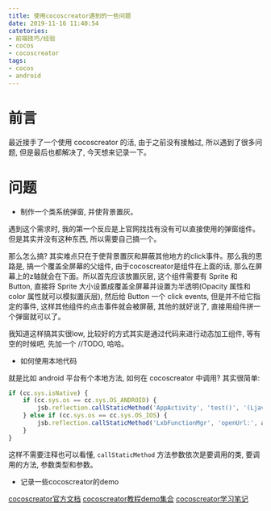 ```yaml
---
title: 使用cocoscreator遇到的一些问题
date: 2019-11-16 11:40:54
catetories:
- 前端技巧/经验
- cocos
- cocoscreator
tags:
- cocos
- android
---
```


# 前言

最近接手了一个使用 cocoscreator 的活, 由于之前没有接触过, 所以遇到了很多问题, 但是最后也都解决了, 今天想来记录一下。

# 问题

* 制作一个类系统弹窗, 并使背景置灰。

遇到这个需求时, 我的第一个反应是上官网找找有没有可以直接使用的弹窗组件。但是其实并没有这种东西, 所以需要自己搞一个。

<!--more-->

那么怎么搞? 其实难点只在于使背景置灰和屏蔽其他地方的click事件。那么我的思路是, 搞一个覆盖全屏幕的父组件, 由于cocoscreator是组件在上面的话, 那么在屏幕上的z轴就会在下面。所以首先应该放置灰层, 这个组件需要有 Sprite 和 Button, 直接将 Sprite 大小设置成覆盖全屏幕并设置为半透明(Opacity 属性和 color 属性就可以模拟置灰层), 然后给 Button 一个 click events, 但是并不给它指定的事件, 这样其他组件的点击事件就会被屏蔽, 其他的就好说了, 直接用组件拼一个弹窗就可以了。

我知道这样搞其实很low, 比较好的方式其实是通过代码来进行动态加工组件, 等有空的时候吧, 先加一个 //TODO, 哈哈。

* 如何使用本地代码

就是比如 android 平台有个本地方法, 如何在 cocoscreator 中调用? 其实很简单:

```js
if (cc.sys.isNative) {
	if (cc.sys.os == cc.sys.OS_ANDROID) {
		jsb.reflection.callStaticMethod('AppActivity', 'test()', '(Ljava/lang/String;)V', args + '')
	} else if (cc.sys.os == cc.sys.OS_IOS) {
		jsb.reflection.callStaticMethod('LxbFunctionMgr', 'openUrl:', args + '')
	}
}
```

这样不需要注释也可以看懂, `callStaticMethod` 方法参数依次是要调用的类, 要调用的方法, 参数类型和参数。

* 记录一些cocoscreator的demo

[cocoscreator官方文档](https://docs.cocos.com)
[cocoscreator教程demo集合](https://github.com/Leo501/CocosCreatorTutorial)
[cocoscreator学习笔记](https://github.com/shahdza/Cocos_LearningTest)

